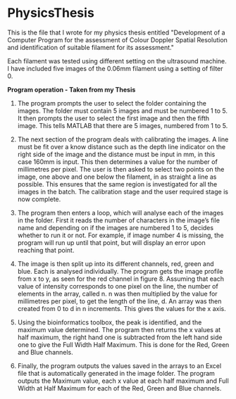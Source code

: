 # PhysicsThesis
This is the file that I wrote for my physics thesis entitled "Development of a Computer Program for the assessment of Colour Doppler Spatial Resolution and identification of suitable filament for its assessment."

Each filament was tested using different setting on the ultrasound machine. I have included five images of the 0.06mm filament using a setting of filter 0.

**Program operation - Taken from my Thesis**
1) The program prompts the user to select the folder containing the images. The folder must contain 5 images and must be numbered 1 to 5. It then prompts the user to select the first image and then the fifth image. This tells MATLAB that there are 5 images, numbered from 1 to 5.

2) The next section of the program deals with calibrating the images. A line must be fit over a know distance such as the depth line indicator on the right side of the image and the distance must be input in mm, in this case 160mm is input. This then determines a value for the number of millimetres per pixel. The user is then asked to select two points on the image, one above and one below the filament, in as straight a line as possible. This ensures that the same region is investigated for all the images in the batch. The calibration stage and the user required stage is now complete.

3) The program then enters a loop, which will analyse each of the images in the folder. First it reads the number of characters in the image’s file name and depending on if the images are numbered 1 to 5, decides whether to run it or not. For example, if image number 4 is missing, the program will run up until that point, but will display an error upon reaching that point.

4) The image is then split up into its different channels, red, green and blue. Each is analysed individually. The program gets the image profile from x to y, as seen for the red channel in figure 8. Assuming that each value of intensity corresponds to one pixel on the line, the number of elements in the array, called n. n was then multiplied by the value for millimetres per pixel, to get the length of the line, d. An array was then created from 0 to d in n increments. This gives the values for the x axis. 

5) Using the bioinformatics toolbox, the peak is identified, and the maximum value determined. The program then returns the x values at half maximum, the right hand one is subtracted from the left hand side one to give the Full Width Half Maximum. This is done for the Red, Green and Blue channels.

6) Finally, the program outputs the values saved in the arrays to an Excel file that is automatically generated in the image folder. The program outputs the Maximum value, each x value at each half maximum and Full Width at Half Maximum for each of the Red, Green and Blue channels.